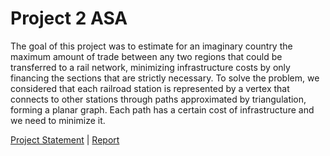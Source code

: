 # Project 2 ASA

The goal of this project was to estimate for an imaginary country the maximum amount of trade between any two regions that could be transferred to a rail network, minimizing infrastructure costs by only financing the sections that are strictly necessary. To solve the problem, we considered that each railroad station is represented by a vertex that connects to other stations through paths approximated by triangulation, forming a planar graph. Each path has a certain cost of infrastructure and we need to minimize it.

[Project Statement](docs/statement.pdf) | [Report](report/report.pdf)
